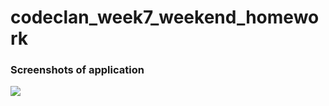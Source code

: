 # codeclan_week7_weekend_homework

<h3>Screenshots of application</h3>

<img src="https://github.com/SJ47/codeclan_week7_weekend_homework/blob/main/images/screenshot-tvapp.jpg">
